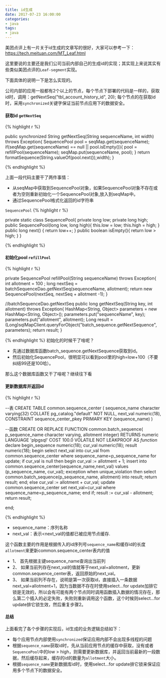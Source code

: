 ```yaml
---
title: id生成
date: 2017-07-23 16:00:00
categories:
- java
tags:
- java
---
```


美团点评上有一片关于id生成的文章写的很好，大家可以参考一下：
https://tech.meituan.com/MT_Leaf.html

这里要说的主要还是我们公司当前内部自己的生成id的实现；其实现上来说其实有些类似美团点评的```Leaf-segment```实现。

下面具体的说明一下是怎么实现的。

公司内部的应用一般都有2个以上的节点，每个节点下部署的代码是一样的，获取id时，调用：getNextSeq("tbl_account_history_id", 20);
每个节点的在获取id时，采用```synchronized```关键字保证当前节点应用下的数据安全。

#### 获取id ```getNextSeq```
{% highlight r %}

public synchronized String getNextSeq(String sequenceName, int width) throws Exception{
	SequencePool pool = seqMap.get(sequenceName);
	if(seqMap.get(sequenceName) == null || pool.isEmpty()){
		pool = refillPool(sequenceName);
		seqMap.put(sequenceName, pool);
	}
	return formatSequence(String.valueOf(pool.next()),width);
}

{% endhighlight %}

上面一段代码主要干了两件事情：
* 从seqMap中获取到SequencePool对象，如果SequencePool对象不存在或者为空则重新初始化一个SequencePool对象,放入到seqMap中。
* 通过SequencePool格式化返回的id字符串

```SequencePool```
{% highlight r %}

private static class SequencePool{
	private long low;
	private long high;
	public SequencePool(long low, long high){
		this.low = low;
		this.high = high;
	}
	public long next() {
		return low++;
	}
	public boolean isEmpty(){
		return low > high;
	}
}

{% endhighlight %}



#### 初始化pool ```refillPool```
{% highlight r %}

private SequencePool refillPool(String sequenceName) throws Exception{
	int allotment = 100 ;
	long nextSeq = batchSequenceDao.getNextSeq(sequenceName, allotment);
	return new SequencePool(nextSeq, nextSeq + allotment -1); 
}

//batchSequenceDao.getNextSeq
public long getNextSeq(String key, int allotment) throws Exception{
	HashMap<String, Object> parameters = new HashMap<String, Object>();
	parameters.put("sequenceName", key);
	parameters.put("allotment", allotment);
	Long result = (Long)sqlMapClient.queryForObject("batch_sequence.getNextSequence", parameters);
	return result;
}

{% endhighlight %}
初始化的时候干了啥呢？
* 先通过数据库函数batch_sequence.getNextSequence获取到id。
* 然后初始化SequencePool，很明显可以看到pool里的high=low+100（不要纠结99还是100哈）。

那么这个数据库函数又干了啥呢？继续往下看

#### 更新数据库并返回id
{% highlight r %}

--表
CREATE TABLE common.sequence_center
(
    sequence_name character varying(32) COLLATE pg_catalog."default" NOT NULL,
    next_val numeric(18),
    CONSTRAINT sequence_center_pkey PRIMARY KEY (sequence_name)
)

--函数
CREATE OR REPLACE FUNCTION common.batch_sequence(
	p_sequence_name character varying,
	allotment integer)
RETURNS numeric
    LANGUAGE 'plpgsql'
    COST 100.0
    VOLATILE NOT LEAKPROOF 
AS $function$
declare 
	begin_sequence  numeric(18);
	cur_val  numeric(18);
	result numeric(18);
begin
	select next_val into cur_val from common.sequence_center where sequence_name=p_sequence_name for update;
	if cur_val is null 
	then
	  begin
	    cur_val := allotment + 1;
	    insert into common.sequence_center(sequence_name,next_val) values (p_sequence_name, cur_val);
	  exception when unique_violation then
	  	select common.batch_sequence(p_sequence_name, allotment) into result;
                return result;
          end;
	else
	  cur_val := allotment + cur_val;
	  update common.sequence_center set next_val=cur_val where sequence_name=p_sequence_name;
	end if;
	result := cur_val - allotment;
	return result;
	
end;

{% endhighlight %}
* sequence_name：序列名称
* next_val：表示<next_val的值都已被应用节点缓存.


这个函数主要的作用是根据传入的id序列号```sequence_name```和缓存id的长度```allotment```来更新common.sequence_center表内的值
* 1、 首先根据主键sequence_name查询出当前列
* 2、 如果当前列存在next_val的值就等于next_val+allotment，更新common.sequence_center表，返回原始的next_val。
* 3、 如果当前列不存在，说明是第一次获取id，直接插入一条数据next_val=allotment+1，因为当数据不存在时使用select...for update加排它锁是无效的，所以会有可能有两个节点同时调用函数插入数据的情况存在，那么第二个插入的必定失败，失败则重新调用这个函数，这个时候则select...for update排它锁生效，然后重复步骤2。

#### 总结
上面看完了各个步骤的实现后，id生成的业务逻辑总结如下：
* 每个应用节点内部使用```synchronized```保证应用内部不会出现多线程的问题
* 根据```sequence_name```获取id时，先从当前应用节点的缓存中获取，没有或者```SequencePool```中的low > high，则需要更新数据库，并返回当前最新的一段数据，然后缓存起来，缓存的id的数量为```allotment```大小。
* 根据```sequence_name```更新数据库id时，使用select...for update排它锁来保证应用多个节点下的数据安全。


